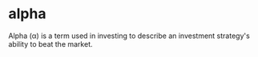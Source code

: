 # alpha
Alpha (α) is a term used in investing to describe an investment strategy's ability to beat the market.